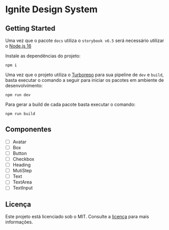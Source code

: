 # Ignite Design System

## Getting Started

Uma vez que o pacote `docs` utiliza o `storybook v6.5` será necessário utilizar o [Node.js 16](https://nodejs.org/en/download/releases/)

Instale as dependências do projeto:

```
npm i
```

Uma vez que o projeto utiliza o [Turborepo](https://turbo.build/repo) para sua pipeline de `dev` e `build`, basta executar o comando a seguir para iniciar os pacotes em ambiente de desenvolvimento:

```
npm run dev
```

Para gerar a build de cada pacote basta executar o comando:

```
npm run build
```

## Componentes

- [ ] Avatar
- [ ] Box
- [ ] Button
- [ ] Checkbox
- [ ] Heading
- [ ] MutiStep
- [ ] Text
- [ ] TextArea
- [ ] TextInput

## Licença

Este projeto está licenciado sob o MIT. Consulte a [licença](LICENSE) para mais informações.
